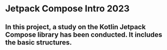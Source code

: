 # Jetpack Compose Intro 2023

## In this project, a study on the Kotlin Jetpack Compose library has been conducted. It includes the basic structures.